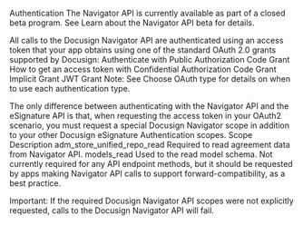 Authentication
The Navigator API is currently available as part of a closed beta program. See Learn about the Navigator API beta for details.


All calls to the Docusign Navigator API are authenticated using an access token that your app obtains using one of the standard OAuth 2.0 grants supported by Docusign:
Authenticate with Public Authorization Code Grant
How to get an access token with Confidential Authorization Code Grant
Implicit Grant
JWT Grant
Note: See Choose OAuth type for details on when to use each authentication type.

The only difference between authenticating with the Navigator API and the eSignature API is that, when requesting the access token in your OAuth2 scenario, you must request a special Docusign Navigator scope in addition to your other Docusign eSignature Authentication scopes.
Scope	Description
adm_store_unified_repo_read 	Required to read agreement data from Navigator API.
models_read	Used to the read model schema. Not currently required for any API endpoint methods, but it should be requested by apps making Navigator API calls to support forward-compatibility, as a best practice.

Important: If the required Docusign Navigator API scopes were not explicitly requested, calls to the Docusign Navigator API will fail.